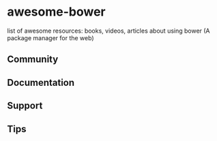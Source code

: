 # awesome-bower
list of awesome resources: books, videos, articles about using bower (A package manager for the web)

## Community

## Documentation

## Support

## Tips
